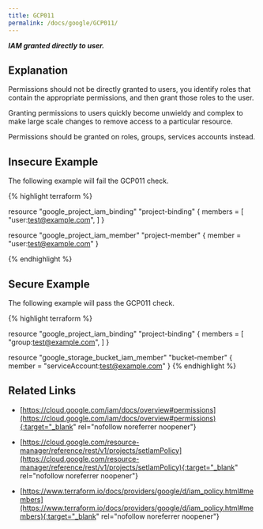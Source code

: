 ```yaml
---
title: GCP011
permalink: /docs/google/GCP011/
---
```


***IAM granted directly to user.***

## Explanation


Permissions should not be directly granted to users, you identify roles that contain the appropriate permissions, and then grant those roles to the user. 

Granting permissions to users quickly become unwieldy and complex to make large scale changes to remove access to a particular resource.

Permissions should be granted on roles, groups, services accounts instead.



## Insecure Example

The following example will fail the GCP011 check.

{% highlight terraform %}

resource "google_project_iam_binding" "project-binding" {
	members = [
		"user:test@example.com",
		]
}

resource "google_project_iam_member" "project-member" {
	member = "user:test@example.com"
}

{% endhighlight %}



## Secure Example

The following example will pass the GCP011 check.

{% highlight terraform %}

resource "google_project_iam_binding" "project-binding" {
	members = [
		"group:test@example.com",
		]
}

resource "google_storage_bucket_iam_member" "bucket-member" {
	member = "serviceAccount:test@example.com"
}
{% endhighlight %}


## Related Links


- [https://cloud.google.com/iam/docs/overview#permissions](https://cloud.google.com/iam/docs/overview#permissions){:target="_blank" rel="nofollow noreferrer noopener"}

- [https://cloud.google.com/resource-manager/reference/rest/v1/projects/setIamPolicy](https://cloud.google.com/resource-manager/reference/rest/v1/projects/setIamPolicy){:target="_blank" rel="nofollow noreferrer noopener"}

- [https://www.terraform.io/docs/providers/google/d/iam_policy.html#members](https://www.terraform.io/docs/providers/google/d/iam_policy.html#members){:target="_blank" rel="nofollow noreferrer noopener"}

